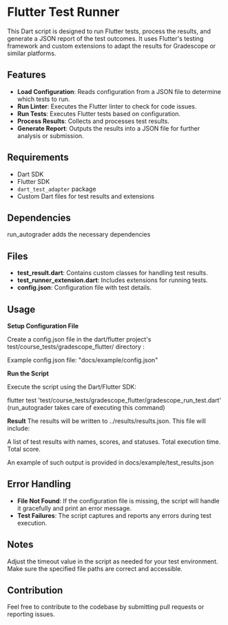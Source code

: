 # Flutter Test Runner

This Dart script is designed to run Flutter tests, process the results, and generate a JSON report of the test outcomes. It uses Flutter's testing framework and custom extensions to adapt the results for Gradescope or similar platforms.

## Features

- **Load Configuration**: Reads configuration from a JSON file to determine which tests to run.
- **Run Linter**: Executes the Flutter linter to check for code issues.
- **Run Tests**: Executes Flutter tests based on configuration.
- **Process Results**: Collects and processes test results.
- **Generate Report**: Outputs the results into a JSON file for further analysis or submission.

## Requirements

- Dart SDK
- Flutter SDK
- `dart_test_adapter` package
- Custom Dart files for test results and extensions

## Dependencies

run_autograder adds the necessary dependencies

## Files

- **test_result.dart**: Contains custom classes for handling test results.
- **test_runner_extension.dart**: Includes extensions for running tests.
- **config.json**: Configuration file with test details.

## Usage

**Setup Configuration File**

Create a config.json file in the dart/flutter project's test/course_tests/gradescope_flutter/ directory :

Example config.json file: "docs/example/config.json"

**Run the Script**

Execute the script using the Dart/Flutter SDK:

flutter test 'test/course_tests/gradescope_flutter/gradescope_run_test.dart' (run_autograder takes care of executing this command)

**Result**
The results will be written to ../results/results.json. This file will include:

A list of test results with names, scores, and statuses.
Total execution time.
Total score.

An example of such output is provided in docs/example/test_results.json

## Error Handling

- **File Not Found**: If the configuration file is missing, the script will handle it gracefully and print an error message.
- **Test Failures**: The script captures and reports any errors during test execution.

## Notes

Adjust the timeout value in the script as needed for your test environment.
Make sure the specified file paths are correct and accessible.

## Contribution

Feel free to contribute to the codebase by submitting pull requests or reporting issues.
